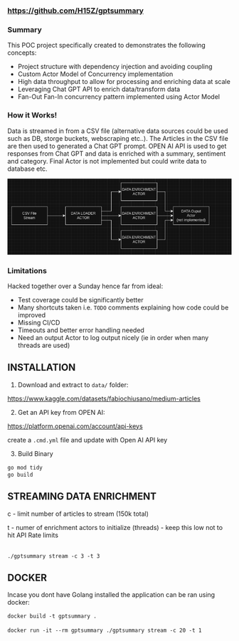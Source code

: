 ### https://github.com/H15Z/gptsummary ###

### Summary ###

This POC project specifically created to demonstrates the following concepts:

* Project structure with dependency injection and avoiding coupling
* Custom Actor Model of Concurrency implementation
* High data throughput to allow for processing and enriching data at scale
* Leveraging Chat GPT API to enrich data/transform data
* Fan-Out Fan-In concurrency pattern implemented using Actor Model

### How it Works! ###

Data is streamed in from a CSV file (alternative data sources could be used such as DB, storge buckets, webscraping etc..). The Articles in the CSV file are then used to generated a Chat GPT prompt. OPEN AI API is used to get responses from Chat GPT and data is enriched with a summary, sentiment and category. Final Actor is not implemented but could write data to database etc.

![Architecture](arch.png)


### Limitations ###

Hacked together over a Sunday hence far from ideal:

* Test coverage could be significantly better
* Many shortcuts taken i.e. `TODO` comments explaining how code could be improved
* Missing CI/CD
* Timeouts and better error handling needed
* Need an output Actor to log output nicely (ie in order when many threads are used)


## INSTALLATION ##

1. Download and extract to `data/` folder:

https://www.kaggle.com/datasets/fabiochiusano/medium-articles

2. Get an API key from OPEN AI:

https://platform.openai.com/account/api-keys

create a `.cmd.yml` file and update with Open AI  API key

3. Build Binary

```console 
go mod tidy
go build

```

## STREAMING DATA ENRICHMENT ##

c - limit number of articles to stream (150k total)

t - numer of enrichment actors to initialize (threads) - keep this low not to hit API Rate limits

```console

./gptsummary stream -c 3 -t 3

```

## DOCKER ##

Incase you dont have Golang installed the application can be ran using docker:

```console
docker build -t gptsummary .

docker run -it --rm gptsummary ./gptsummary stream -c 20 -t 1
```